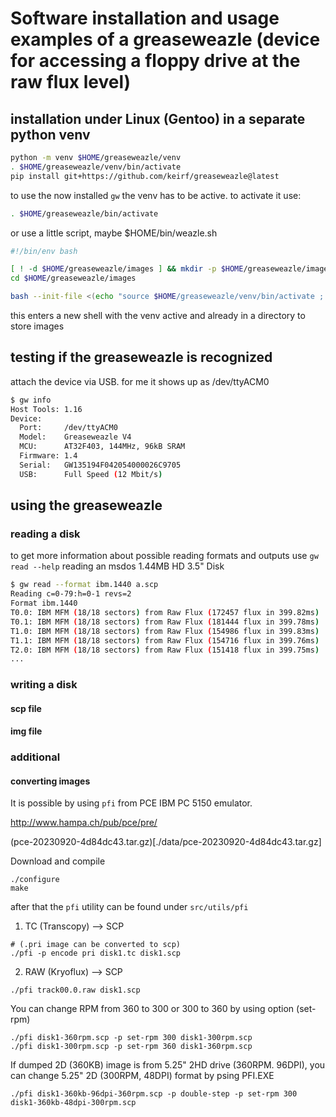 # Software installation and usage examples of a greaseweazle (device for accessing a floppy drive at the raw flux level)

## installation under Linux (Gentoo) in a separate python venv
```bash
python -m venv $HOME/greaseweazle/venv
. $HOME/greaseweazle/venv/bin/activate
pip install git+https://github.com/keirf/greaseweazle@latest
```

to use the now installed ```gw``` the venv has to be active. to activate it use:
```bash
. $HOME/greaseweazle/bin/activate
```

or use a little script, maybe $HOME/bin/weazle.sh 
```bash
#!/bin/env bash

[ ! -d $HOME/greaseweazle/images ] && mkdir -p $HOME/greaseweazle/images
cd $HOME/greaseweazle/images

bash --init-file <(echo "source $HOME/greaseweazle/venv/bin/activate ; gw reset ; gw info")

```
this enters a new shell with the venv active and already in a directory to store images



## testing if the greaseweazle is recognized
attach the device via USB.
for me it shows up as /dev/ttyACM0

```bash
$ gw info    
Host Tools: 1.16
Device:
  Port:     /dev/ttyACM0
  Model:    Greaseweazle V4
  MCU:      AT32F403, 144MHz, 96kB SRAM
  Firmware: 1.4
  Serial:   GW135194F042054000026C9705
  USB:      Full Speed (12 Mbit/s)
```

## using the greaseweazle

### reading a disk
to get more information about possible reading formats and outputs use ```gw read --help```
reading an msdos 1.44MB HD 3.5" Disk
```bash
$ gw read --format ibm.1440 a.scp
Reading c=0-79:h=0-1 revs=2
Format ibm.1440
T0.0: IBM MFM (18/18 sectors) from Raw Flux (172457 flux in 399.82ms)
T0.1: IBM MFM (18/18 sectors) from Raw Flux (181444 flux in 399.78ms)
T1.0: IBM MFM (18/18 sectors) from Raw Flux (154986 flux in 399.83ms)
T1.1: IBM MFM (18/18 sectors) from Raw Flux (154716 flux in 399.76ms)
T2.0: IBM MFM (18/18 sectors) from Raw Flux (151418 flux in 399.75ms)
...

```

### writing a disk
#### scp file 
#### img file

### additional
#### converting images 
It is possible by using ```pfi``` from PCE IBM PC 5150 emulator.

http://www.hampa.ch/pub/pce/pre/

(pce-20230920-4d84dc43.tar.gz)[./data/pce-20230920-4d84dc43.tar.gz]

Download and compile
```
./configure
make
```
after that the ```pfi``` utility can be found under ```src/utils/pfi```

1) TC (Transcopy) --> SCP
```
# (.pri image can be converted to scp)
./pfi -p encode pri disk1.tc disk1.scp
```

2) RAW (Kryoflux) --> SCP
```
./pfi track00.0.raw disk1.scp
```

You can change RPM from 360 to 300 or 300 to 360 by using option (set-rpm)
```
./pfi disk1-360rpm.scp -p set-rpm 300 disk1-300rpm.scp
./pfi disk1-300rpm.scp -p set-rpm 360 disk1-360rpm.scp
```

If dumped 2D (360KB) image is from 5.25" 2HD drive (360RPM. 96DPI), you can change 5.25" 2D (300RPM, 48DPI) format by psing PFI.EXE
```
./pfi disk1-360kb-96dpi-360rpm.scp -p double-step -p set-rpm 300 disk1-360kb-48dpi-300rpm.scp
```

